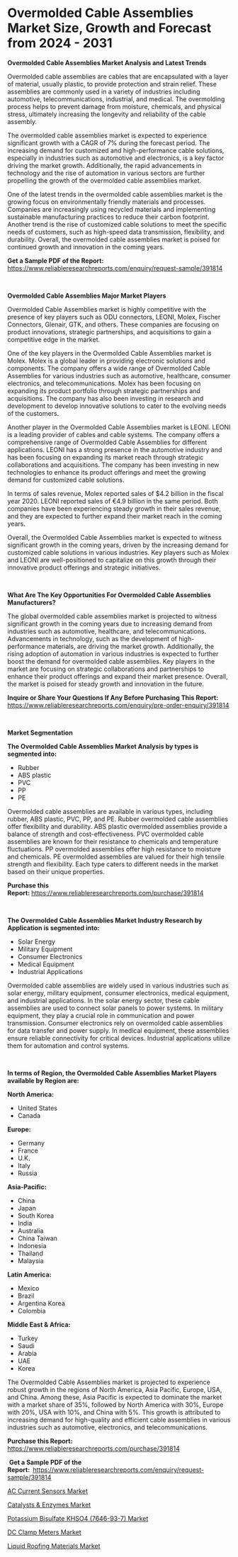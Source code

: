 <p><h1>Overmolded Cable Assemblies Market Size, Growth and Forecast from 2024 - 2031</h1></p><p><strong>Overmolded Cable Assemblies Market Analysis and Latest Trends</strong></p>
<p><p>Overmolded cable assemblies are cables that are encapsulated with a layer of material, usually plastic, to provide protection and strain relief. These assemblies are commonly used in a variety of industries including automotive, telecommunications, industrial, and medical. The overmolding process helps to prevent damage from moisture, chemicals, and physical stress, ultimately increasing the longevity and reliability of the cable assembly.</p><p>The overmolded cable assemblies market is expected to experience significant growth with a CAGR of 7% during the forecast period. The increasing demand for customized and high-performance cable solutions, especially in industries such as automotive and electronics, is a key factor driving the market growth. Additionally, the rapid advancements in technology and the rise of automation in various sectors are further propelling the growth of the overmolded cable assemblies market.</p><p>One of the latest trends in the overmolded cable assemblies market is the growing focus on environmentally friendly materials and processes. Companies are increasingly using recycled materials and implementing sustainable manufacturing practices to reduce their carbon footprint. Another trend is the rise of customized cable solutions to meet the specific needs of customers, such as high-speed data transmission, flexibility, and durability. Overall, the overmolded cable assemblies market is poised for continued growth and innovation in the coming years.</p></p>
<p><strong>Get a Sample PDF of the Report:&nbsp;</strong> <a href="https://www.reliableresearchreports.com/enquiry/request-sample/391814">https://www.reliableresearchreports.com/enquiry/request-sample/391814</a></p>
<p>&nbsp;</p>
<p><strong>Overmolded Cable Assemblies Major Market Players</strong></p>
<p><p>Overmolded Cable Assemblies market is highly competitive with the presence of key players such as ODU connectors, LEONI, Molex, Fischer Connectors, Glenair, GTK, and others. These companies are focusing on product innovations, strategic partnerships, and acquisitions to gain a competitive edge in the market.</p><p>One of the key players in the Overmolded Cable Assemblies market is Molex. Molex is a global leader in providing electronic solutions and components. The company offers a wide range of Overmolded Cable Assemblies for various industries such as automotive, healthcare, consumer electronics, and telecommunications. Molex has been focusing on expanding its product portfolio through strategic partnerships and acquisitions. The company has also been investing in research and development to develop innovative solutions to cater to the evolving needs of the customers.</p><p>Another player in the Overmolded Cable Assemblies market is LEONI. LEONI is a leading provider of cables and cable systems. The company offers a comprehensive range of Overmolded Cable Assemblies for different applications. LEONI has a strong presence in the automotive industry and has been focusing on expanding its market reach through strategic collaborations and acquisitions. The company has been investing in new technologies to enhance its product offerings and meet the growing demand for customized cable solutions.</p><p>In terms of sales revenue, Molex reported sales of $4.2 billion in the fiscal year 2020. LEONI reported sales of €4.9 billion in the same period. Both companies have been experiencing steady growth in their sales revenue, and they are expected to further expand their market reach in the coming years.</p><p>Overall, the Overmolded Cable Assemblies market is expected to witness significant growth in the coming years, driven by the increasing demand for customized cable solutions in various industries. Key players such as Molex and LEONI are well-positioned to capitalize on this growth through their innovative product offerings and strategic initiatives.</p></p>
<p>&nbsp;</p>
<p><strong>What Are The Key Opportunities For Overmolded Cable Assemblies Manufacturers?</strong></p>
<p><p>The global overmolded cable assemblies market is projected to witness significant growth in the coming years due to increasing demand from industries such as automotive, healthcare, and telecommunications. Advancements in technology, such as the development of high-performance materials, are driving the market growth. Additionally, the rising adoption of automation in various industries is expected to further boost the demand for overmolded cable assemblies. Key players in the market are focusing on strategic collaborations and partnerships to enhance their product offerings and expand their market presence. Overall, the market is poised for steady growth and innovation in the future.</p></p>
<p><strong>Inquire or Share Your Questions If Any Before Purchasing This Report:</strong> <a href="https://www.reliableresearchreports.com/enquiry/pre-order-enquiry/391814">https://www.reliableresearchreports.com/enquiry/pre-order-enquiry/391814</a></p>
<p>&nbsp;</p>
<p><strong>Market Segmentation</strong></p>
<p><strong>The Overmolded Cable Assemblies Market Analysis by types is segmented into:</strong></p>
<p><ul><li>Rubber</li><li>ABS plastic</li><li>PVC</li><li>PP</li><li>PE</li></ul></p>
<p><p>Overmolded cable assemblies are available in various types, including rubber, ABS plastic, PVC, PP, and PE. Rubber overmolded cable assemblies offer flexibility and durability. ABS plastic overmolded assemblies provide a balance of strength and cost-effectiveness. PVC overmolded cable assemblies are known for their resistance to chemicals and temperature fluctuations. PP overmolded assemblies offer high resistance to moisture and chemicals. PE overmolded assemblies are valued for their high tensile strength and flexibility. Each type caters to different needs in the market based on their unique properties.</p></p>
<p><strong>Purchase this Report:&nbsp;</strong><a href="https://www.reliableresearchreports.com/purchase/391814">https://www.reliableresearchreports.com/purchase/391814</a></p>
<p>&nbsp;</p>
<p><strong>The Overmolded Cable Assemblies Market Industry Research by Application is segmented into:</strong></p>
<p><ul><li>Solar Energy</li><li>Military Equipment</li><li>Consumer Electronics</li><li>Medical Equipment</li><li>Industrial Applications</li></ul></p>
<p><p>Overmolded cable assemblies are widely used in various industries such as solar energy, military equipment, consumer electronics, medical equipment, and industrial applications. In the solar energy sector, these cable assemblies are used to connect solar panels to power systems. In military equipment, they play a crucial role in communication and power transmission. Consumer electronics rely on overmolded cable assemblies for data transfer and power supply. In medical equipment, these assemblies ensure reliable connectivity for critical devices. Industrial applications utilize them for automation and control systems.</p></p>
<p>&nbsp;</p>
<p><strong>In terms of Region, the Overmolded Cable Assemblies Market Players available by Region are:</strong></p>
<p>
    <p> <strong> North America: </strong>
        <ul>
            <li>United States</li>
            <li>Canada</li>
        </ul>
        </p> 
    <p> <strong> Europe: </strong>
        <ul>
            <li>Germany</li>
            <li>France</li>
            <li>U.K.</li>
            <li>Italy</li>
            <li>Russia</li>
        </ul>
        </p> 
    <p> <strong> Asia-Pacific: </strong>
        <ul>
            <li>China</li>
            <li>Japan</li>
            <li>South Korea</li>
            <li>India</li>
            <li>Australia</li>
            <li>China Taiwan</li>
            <li>Indonesia</li>
            <li>Thailand</li>
            <li>Malaysia</li>
        </ul>
        </p> 
    <p> <strong> Latin America: </strong>
        <ul>
            <li>Mexico</li>
            <li>Brazil</li>
            <li>Argentina Korea</li>
            <li>Colombia</li>
        </ul>
        </p> 
    <p> <strong> Middle East & Africa: </strong>
        <ul>
            <li>Turkey</li>
            <li>Saudi</li>
            <li>Arabia</li>
            <li>UAE</li>
            <li>Korea</li>
        </ul>
    </p>
    </p>
<p><p>The Overmolded Cable Assemblies market is projected to experience robust growth in the regions of North America, Asia Pacific, Europe, USA, and China. Among these, Asia Pacific is expected to dominate the market with a market share of 35%, followed by North America with 30%, Europe with 20%, USA with 10%, and China with 5%. This growth is attributed to increasing demand for high-quality and efficient cable assemblies in various industries such as automotive, electronics, and telecommunications.</p></p>
<p><strong>Purchase this Report: </strong><a href="https://www.reliableresearchreports.com/purchase/391814">https://www.reliableresearchreports.com/purchase/391814</a></p>
<p>&nbsp;<strong>Get a Sample PDF of the Report:&nbsp;&nbsp;</strong><a href="https://www.reliableresearchreports.com/enquiry/request-sample/391814">https://www.reliableresearchreports.com/enquiry/request-sample/391814</a></p>
<p><strong></strong></p>
<p><p><a href="https://view.publitas.com/reportprime-1/global-ac-current-sensors-market-size-and-market-trends-insights-and-projections-from-2024-to-2031/">AC Current Sensors Market</a></p><p><a href="https://noble-drawer-34c.notion.site/Catalysts-Enzymes-Market-A-Comprehensive-Report-of-its-Market-Share-Growth-Trends-2024-2031-bb6e0bd403c946168eab8f7c592b0dfc">Catalysts & Enzymes Market</a></p><p><a href="https://three-jumbo-f6d.notion.site/Potassium-Bisulfate-KHSO4-7646-93-7-Market-Provides-Detailed-Segmentation-of-this-Market-based-on--7210e4ad8396425cb7b229a3578f79a5">Potassium Bisulfate KHSO4 (7646-93-7) Market</a></p><p><a href="https://view.publitas.com/reportprime-1/dc-clamp-meters-market-dynamics-2024-2031-also-about-its-market-trends-projections-and-opportunities/">DC Clamp Meters Market</a></p><p><a href="https://iodized-pantydraco-05c.notion.site/Liquid-Roofing-Materials-Market-Furnish-Information-about-Market-Size-Market-Share-Market-Dynamics-6847a86dd36d41eda5e0d8e04259e2de">Liquid Roofing Materials Market</a></p></p>